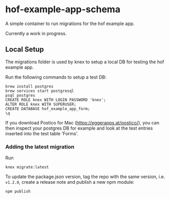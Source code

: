 # hof-example-app-schema
A simple container to run migrations for the hof example app.

Currently a work in progress.

## Local Setup
The migrations folder is used by knex to setup a local DB for testing the hof example app.

Run the following commands to setup a test DB:
```
brew install postgres
brew services start postgresql
psql postgres
CREATE ROLE knex WITH LOGIN PASSWORD 'knex';
ALTER ROLE knex WITH SUPERUSER;
CREATE DATABASE hof_example_app_form;
\q
```
If you download Postico for Mac (https://eggerapps.at/postico/), you can then inspect your postgres DB for example and look at the test entries inserted into the test table 'Forms'.

### Adding the latest migration

Run 

```
knex migrate:latest
```

To update the package.json version, tag the repo with the same version, i.e. `v1.2.0`, create a release note and publish a new npm module:
```
npm publish
```